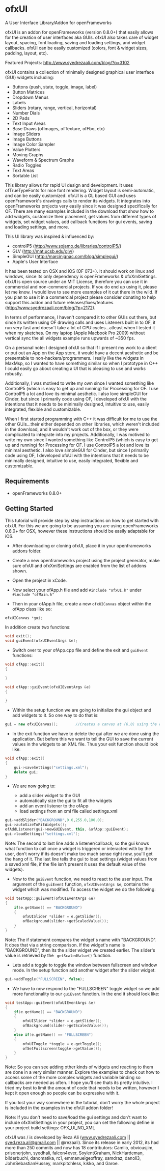 ofxUI
=====

A User Interface Library/Addon for openFrameworks

ofxUI is an addon for openFrameworks (version 0.8.0+) that easily allows for the creation of user interfaces aka GUIs. ofxUI also takes care of widget layout, spacing, font loading, saving and loading settings, and widget callbacks. ofxUI can be easily customized (colors, font & widget sizes, padding, layout, etc).

Featured Projects: http://www.syedrezaali.com/blog/?p=3102

ofxUI contains a collection of minimally designed graphical user interface (GUI) widgets including:

- Buttons (push, state, toggle, image, label)
- Button Matrices
- Dropdown Menus
- Labels
- Sliders (rotary, range, vertical, horizontal)
- Number Dials
- 2D Pads
- Text Input Areas
- Base Draws (ofImages, ofTexture, ofFbo, etc)
- Image Sliders
- Image Buttons
- Image Color Sampler
- Value Plotters
- Moving Graphs 
- Waveform & Spectrum Graphs
- Radio Toggles
- Text Areas
- Sortable List

This library allows for rapid UI design and development. It uses ofTrueTypeFonts for nice font rendering. Widget layout is semi-automatic, and can be easily customized. ofxUI is a GL based GUI and uses openFramework's drawings calls to render its widgets. It integrates into openFrameworks projects very easily since it was designed specifically for OF. There are many examples included in the download that show how to add widgets, customize their placement, get values from different types of widgets, set widget values, add callback functions for gui events, saving and loading settings, and more.

This UI library was inspired & influenced by: 

- controlP5 (http://www.sojamo.de/libraries/controlP5/) 
- GLV (http://mat.ucsb.edu/glv/)
- SimpleGUI (http://marcinignac.com/blog/simplegui/)
- Apple's User Interface 

It has been tested on OSX and iOS (OF 073+). It should work on linux and windows, since its only dependency is openFrameworks & ofxXmlSettings. ofxUI is open source under an MIT License, therefore you can use it in commercial and non-commercial projects. If you do end up using it, please let me know. I would love to see more examples of it out there in the wild. If you plan to use it in a commercial project please consider donating to help support this addon and future releases/fixes/features (http://www.syedrezaali.com/blog/?p=2172).

In terms of performance, I haven't compared it to other GUIs out there, but since its written using OF drawing calls and uses Listeners built in to OF, it run very fast and doesn't take a lot of CPU cycles...atleast when I tested it when my sketches. On my laptop (Apple Macbook Pro 2009) without vertical sync the all widgets example runs upwards of ~350 fps. 

On a personal note: I designed ofxUI so that if I present my work to a client or put out an App on the App store, it would have a decent aesthetic and be presentable to non-hackers/programmers. I really like the widgets in MaxMsp, so I wanted to have something similar so when I prototype in C++ I could easily go about creating a UI that is pleasing to use and works robustly. 

Additionally, I was motived to write my own since I wanted something like ControlP5 (which is easy to get up and running) for Processing for OF. I use ControlP5 a lot and love its minimal aesthetic. I also love simpleGUI for Cinder, but since I primarily code using OF, I developed ofxUI with the intentions that it needs to be minimally designed, intuitive to use, easily integrated, flexible and customizable.

When I first started programming with C++ it was difficult for me to use the other GUIs...their either depended on other libraries, which weren't included in the download, and it wouldn't work out of the box, or they were complicated to integrate into my projects. Additionally, I was motived to write my own since I wanted something like ControlP5 (which is easy to get up and running) for Processing for OF. I use ControlP5 a lot and love its minimal aesthetic. I also love simpleGUI for Cinder, but since I primarily code using OF, I developed ofxUI with the intentions that it needs to be minimally designed, intuitive to use, easily integrated, flexible and customizable.

## Requirements
- openFrameworks 0.8.0+

## Getting Started

This tutorial will provide step by step instructions on how to get started with ofxUI. For this we are going to be assuming you are using openFrameworks 0.8.0+ for OSX, however these instructions should be easily adaptable for iOS.

- After downloading or cloning ofxUI, place it in your openframeworks addons folder. 

- Create a new openframeworks project using the project generator, make sure ofxUI and ofxXmlSettings are enabled from the list of addons shown.

- Open the project in xCode. 

- Now select your ofApp.h file and add ```#include "ofxUI.h"``` under ```#include "ofMain.h"```

- Then in your ofApp.h file, create a new ```ofxUICanvas``` object within the ofApp class like so:

```cpp
ofxUICanvas *gui;
```

In addition create two functions:

```cpp
void exit(); 
void guiEvent(ofxUIEventArgs &e);
```

- Switch over to your ofApp.cpp file and define the exit and `guiEvent` functions: 

```cpp
void ofApp::exit()
{
	
}

void ofApp::guiEvent(ofxUIEventArgs &e)
{
	
}
```

- Within the setup function we are going to initialize the gui object and add widgets to it. So one way to do that is: 

```cpp
gui = new ofxUICanvas();		//Creates a canvas at (0,0) using the default width	
```

- In the exit function we have to delete the gui after we are done using the application. But before this we want to tell the GUI to save the current values in the widgets to an XML file. Thus your exit function should look like: 

```cpp
void ofApp::exit()
{
    gui->saveSettings("settings.xml");     
    delete gui; 
}
```

- We are now going to: 

	- add a slider widget to the GUI 
	- automatically size the gui to fit all the widgets
	- add an event listener to the ofApp
	- load settings from an xml file called settings.xml

```cpp
gui->addSlider("BACKGROUND",0.0,255.0,100.0); 
gui->autoSizeToFitWidgets(); 
ofAddListener(gui->newGUIEvent, this, &ofApp::guiEvent); 
gui->loadSettings("settings.xml");
```

Note: The second to last line adds a listener/callback, so the gui knows what function to call once a widget is triggered or interacted with by the user, don't worry if its doesn't make too much sense right now, you'll get the hang of it. The last line tells the gui to load settings (widget values from a saved xml file, if the file isn't present it uses the default value of the widgets). 

- Now to the `guiEvent` function, we need to react to the user input. The argument of the `guiEvent` function, ```ofxUIEventArgs &e```, contains the widget which was modified. To access the widget we do the following:

```cpp
void testApp::guiEvent(ofxUIEventArgs &e)
{
    if(e.getName() == "BACKGROUND")	
    {
        ofxUISlider *slider = e.getSlider();    
        ofBackground(slider->getScaledValue());
    }   
}
```

Note: The if statement compares the widget's name with "BACKGROUND". It does that via a string comparison. If the widget's name is "BACKGROUND", then its the slider widget we created earlier. The slider's value is retrieved by the ``` getScaledValue()``` function. 

- Lets add a toggle to toggle the window between fullscreen and window mode. In the setup function add another widget after the slider widget: 

```cpp
gui->addToggle("FULLSCREEN", false);
```

- We have to now respond to the "FULLSCREEN" toggle widget so we add more functionality to our `guiEvent` function. In the end it should look like:

```cpp
void testApp::guiEvent(ofxUIEventArgs &e)
{
    if(e.getName() == "BACKGROUND")
    {
        ofxUISlider *slider = e.getSlider();    
        ofBackground(slider->getScaledValue());
    }
    else if(e.getName() == "FULLSCREEN")
    {
        ofxUIToggle *toggle = e.getToggle(); 
        ofSetFullscreen(toggle->getValue()); 
    }    
}
```

Note: So you can see adding other kinds of widgets and reacting to them are done in a very similar manner. Explore the examples to check out how to access some of the more complex widgets and variable binding so callbacks are needed as often. I hope you'll see thats its pretty intuitive. I tried my best to limit the amount of code that needs to be written, however I kept it open enough so people can be expressive with it. 

If you lost your way somewhere in the tutorial, don't worry the whole project is included in the examples in the ofxUI addon folder!

Note: If you don't need to save/load the gui settings and don't want to include ofxXmlSettings in your project, you can set the following define in your project build settings: OFX_UI_NO_XML

ofxUI was / is developed by Reza Ali (www.syedrezaali.com || syed.reza.ali@gmail.com || @rezaali). Since its release in early 2012, its had more than 250 commits and now has 18 contributors: Camilo, obviousjim, prisonerjohn, syedhali, falcon4ever, SoylentGraham, NickHardeman, bilderbuchi, danomatika, rc1, emmanuelgeoffray, samdraz, danoli3, JohnSebastianHussey, markpitchless, kikko, and Garoe. 